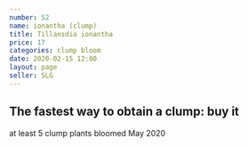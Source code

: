 ```yaml
---
number: 52
name: ionantha (clump)
title: Tillansdia ionantha
price: 17
categories: clump bloom 
date: 2020-02-15 12:00
layout: page
seller: SLG
---
```

## The fastest way to obtain a clump: buy it

at least 5 clump plants bloomed May 2020
